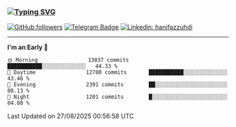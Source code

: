 ### [![Typing SVG](https://readme-typing-svg.herokuapp.com?font=lato&size=22&lines=Hi+There+👋)](https://git.io/typing-svg) 

[![GitHub followers](https://img.shields.io/github/followers/hanifazzuhdi?label=Follow&style=social)](https://github.com/hanifazzuhdi/?tab=follow) 
[![Telegram Badge](https://img.shields.io/badge/-hanif0198-blue?style=social&logo=telegram&link=https://www.t.me/hanif0198/)](https://www.t.me/hanif0198/) 
[![Linkedin: hanifazzuhdi](https://img.shields.io/badge/-hanifazzuhdi-blue?style=flat-square&logo=Linkedin&logoColor=white&link=https://www.linkedin.com/in/hanif-az-zuhdi-69688019b/)](https://www.linkedin.com/in/hanif-az-zuhdi-69688019b/) 

<hr/>

<!--START_SECTION:waka-->
**I'm an Early 🐤** 

```text
🌞 Morning                13037 commits       ███████████░░░░░░░░░░░░░░   44.33 % 
🌆 Daytime                12780 commits       ███████████░░░░░░░░░░░░░░   43.46 % 
🌃 Evening                2391 commits        ██░░░░░░░░░░░░░░░░░░░░░░░   08.13 % 
🌙 Night                  1201 commits        █░░░░░░░░░░░░░░░░░░░░░░░░   04.08 % 
```



 Last Updated on 27/08/2025 00:56:58 UTC
<!--END_SECTION:waka-->

